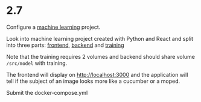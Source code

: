 # 2.7

Configure a [machine learning](https://en.wikipedia.org/wiki/Machine_learning) project.

Look into machine learning project created with Python and React and split into three parts: [frontend](https://github.com/docker-hy/ml-kurkkumopo-frontend), [backend](https://github.com/docker-hy/ml-kurkkumopo-backend) and [training](https://github.com/docker-hy/ml-kurkkumopo-training)

Note that the training requires 2 volumes and backend should share volume `/src/model` with training.

The frontend will display on <http://localhost:3000> and the application will tell if the subject of an image looks more like a cucumber or a moped.

Submit the docker-compose.yml
